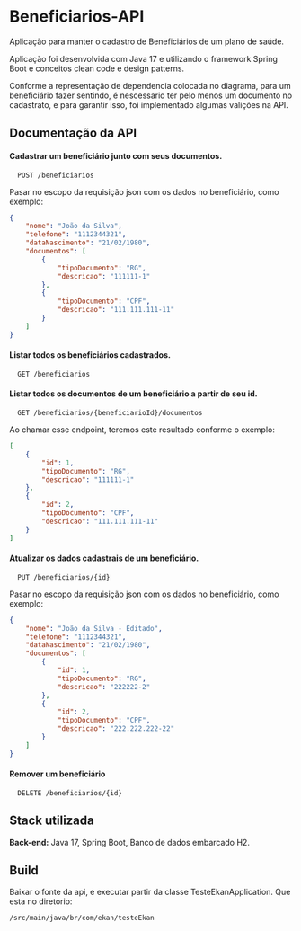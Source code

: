 
# Beneficiarios-API


Aplicação para manter o cadastro de Beneficiários de um plano de saúde. 

Aplicação foi desenvolvida com Java 17 e utilizando o framework Spring Boot e conceitos clean code e design patterns. 

Conforme a representação de dependencia colocada no diagrama, para um beneficiário fazer sentindo, é nescessario ter pelo menos um documento no cadastrato, e para garantir isso, foi implementado algumas valições na API.














## Documentação da API

#### Cadastrar um beneficiário junto com seus documentos.

```http
  POST /beneficiarios
```
Pasar no escopo da requisição json com os dados no beneficiário, como exemplo:

```json
{    
    "nome": "João da Silva",
    "telefone": "1112344321",
    "dataNascimento": "21/02/1980",
    "documentos": [
        {            
            "tipoDocumento": "RG",
            "descricao": "111111-1"
        },
        {         
            "tipoDocumento": "CPF",
            "descricao": "111.111.111-11"
        }
    ]
}
```

#### Listar todos os beneficiários cadastrados.

```http
  GET /beneficiarios
```

#### Listar todos os documentos de um beneficiário a partir de seu id.

```http
  GET /beneficiarios/{beneficiarioId}/documentos
```
Ao chamar esse endpoint, teremos este resultado conforme o exemplo:

```json
[
    {
        "id": 1,
        "tipoDocumento": "RG",
        "descricao": "111111-1"
    },
    {
        "id": 2,
        "tipoDocumento": "CPF",
        "descricao": "111.111.111-11"
    }
]
```
#### Atualizar os dados cadastrais de um beneficiário.

```http
  PUT /beneficiarios/{id}
```
Pasar no escopo da requisição json com os dados no beneficiário, como exemplo:

```json
{    
    "nome": "João da Silva - Editado",
    "telefone": "1112344321",
    "dataNascimento": "21/02/1980",
    "documentos": [
        {            
            "id": 1,
            "tipoDocumento": "RG",
            "descricao": "222222-2"
        },
        {         
            "id": 2,
            "tipoDocumento": "CPF",
            "descricao": "222.222.222-22"
        }
    ]
}
```

#### Remover um beneficiário
```http
  DELETE /beneficiarios/{id}
```



## Stack utilizada

**Back-end:** Java 17, Spring Boot, Banco de dados embarcado H2.


## Build

Baixar o fonte da api, e executar partir da classe TesteEkanApplication. Que esta no diretorio:
```cmd
/src/main/java/br/com/ekan/testeEkan
```
